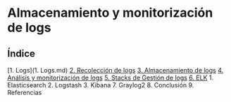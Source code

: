 # Almacenamiento y monitorización de logs

## Índice

[1. Logs](1. Logs.md)
[2. Recolección de logs]()
[3. Almacenamiento de logs]()
[4. Análisis y monitorización de logs]()
[5. Stacks de Gestión de logs]()
[6. ELK]()
    1. Elasticsearch
    2. Logstash
    3. Kibana
7. Graylog2
8. Conclusión
9. Referencias
